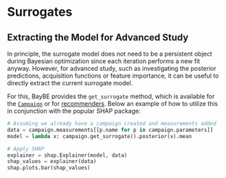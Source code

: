 # Surrogates
## Extracting the Model for Advanced Study

In principle, the surrogate model does not need to be a persistent object during
Bayesian optimization since each iteration performs a new fit anyway. However, for
advanced study, such as investigating the posterior predictions, acquisition functions
or feature importance, it can be useful to directly extract the current surrogate model.

For this, BayBE provides the `get_surrogate` method, which is available for the
[`Campaign`]() or for
[recommenders]().
Below an example of how to utilize this in conjunction with the popular SHAP package:

```python
# Assuming we already have a campaign created and measurements added
data = campaign.measurements[[p.name for p in campaign.parameters]]
model = lambda x: campaign.get_surrogate().posterior(x).mean

# Apply SHAP
explainer = shap.Explainer(model, data)
shap_values = explainer(data)
shap.plots.bar(shap_values)
```